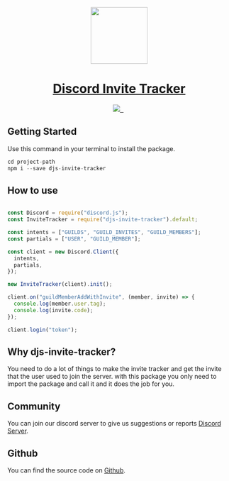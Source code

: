 <p align="center">
  <a href="https://github.com/subhiashraf912/InviteTracker">
    <img src="https://cdn.discordapp.com/attachments/900321704289656872/913816621724876820/Comp_1_00000.png" height="128">
    <h1 align="center">Discord Invite Tracker</h1>
  </a>
</p>

<p align="center">
  <a aria-label="Invite Tracker logo" href="https://github.com/subhiashraf912/InviteTracker">
    <img src="https://img.shields.io/badge/Made%20Tracker-Made%20By%20Aze-000?style=for-the-badge&logo=discord">
  </a>
  <a aria-label="ES Version" href="https://www.ecma-international.org/">
    <img alt="" src="https://img.shields.io/badge/ES%20Version-2015-000?style=for-the-badge&logo=javascript">
  </a>
  <a aria-label="License">
    <img alt="" src="https://img.shields.io/npm/l/next.svg?style=for-the-badge&labelColor=000000">
  </a>
  <a aria-label="Join the community on Discord" href="https://discord.gg/nQ55ZUSavA">
    <img alt="" src="https://img.shields.io/badge/Join%20the%20community-blueviolet.svg?style=for-the-badge&logo=discord&labelColor=000000&logoWidth=20">
  </a>
</p>

## Getting Started

Use this command in your terminal to install the package.
```js
cd project-path
npm i --save djs-invite-tracker
```

## How to use

```js

const Discord = require("discord.js");
const InviteTracker = require("djs-invite-tracker").default;

const intents = ["GUILDS", "GUILD_INVITES", "GUILD_MEMBERS"];
const partials = ["USER", "GUILD_MEMBER"];

const client = new Discord.Client({
  intents,
  partials,
});

new InviteTracker(client).init();

client.on("guildMemberAddWithInvite", (member, invite) => {
  console.log(member.user.tag);
  console.log(invite.code);
});

client.login("token");


```

## Why djs-invite-tracker?

You need to do a lot of things to make the invite tracker and get the invite that the user used to join the server. with this package you only need to import the package and call it and it does the job for you.

## Community

You can join our discord server to give us suggestions or reports [Discord Server](https://discord.gg/nQ55ZUSavA).


## Github

You can find the source code on [Github](https://github.com/subhiashraf912/InviteTracker).

